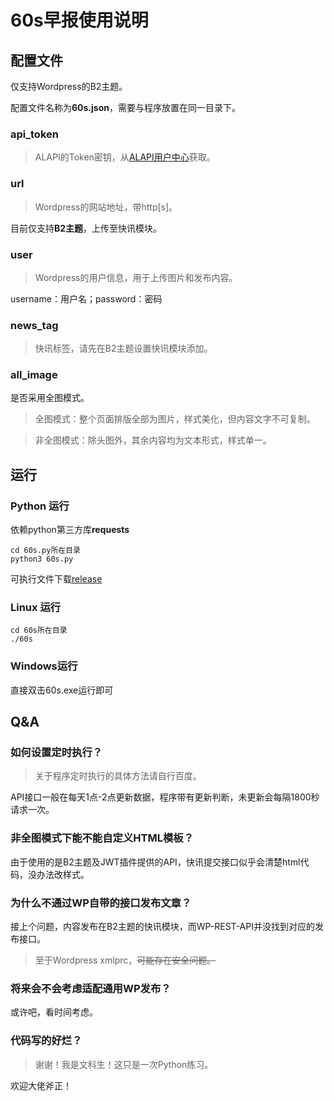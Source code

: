 # 60s早报使用说明

## 配置文件

仅支持Wordpress的B2主题。

配置文件名称为**60s.json**，需要与程序放置在同一目录下。

### api_token

>ALAPI的Token密钥，从[ALAPI用户中心](https://admin.alapi.cn/dashboard/workplace)获取。

### url

>Wordpress的网站地址，带http[s]。

目前仅支持**B2主题**，上传至快讯模块。

### user

>Wordpress的用户信息，用于上传图片和发布内容。

username：用户名；password：密码

### news_tag

>快讯标签，请先在B2主题设置快讯模块添加。

### all_image

是否采用全图模式。

>全图模式：整个页面排版全部为图片，样式美化，但内容文字不可复制。

>非全图模式：除头图外，其余内容均为文本形式，样式单一。

## 运行

### Python 运行

依赖python第三方库**requests**

```shell
cd 60s.py所在目录
python3 60s.py
```

可执行文件下载[release](https://github.com/z-my-cn/60s-for-B2/releases)

### Linux 运行


```shell
cd 60s所在目录
./60s
```
### Windows运行

直接双击60s.exe运行即可

## Q&A

### 如何设置定时执行？

>关于程序定时执行的具体方法请自行百度。

API接口一般在每天1点-2点更新数据，程序带有更新判断，未更新会每隔1800秒请求一次。

### 非全图模式下能不能自定义HTML模板？

由于使用的是B2主题及JWT插件提供的API，快讯提交接口似乎会清楚html代码，没办法改样式。

### 为什么不通过WP自带的接口发布文章？

接上个问题，内容发布在B2主题的快讯模块，而WP-REST-API并没找到对应的发布接口。

>至于Wordpress xmlprc，~~可能存在安全问题。~~

### 将来会不会考虑适配通用WP发布？

或许吧，看时间考虑。

### 代码写的好烂？

>谢谢！我是文科生！这只是一次Python练习。

欢迎大佬斧正！

